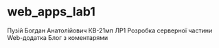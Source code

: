 # web_apps_lab1

Пузій Богдан Анатолійович КВ-21мп ЛР1 Розробка серверної частини Web-додатка
Блог з коментарями
